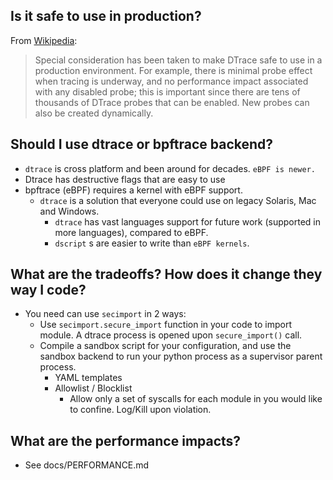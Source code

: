 
## Is it safe to use in production?
From <a href="https://en.wikipedia.org/wiki/DTrace">Wikipedia</a>:
>Special consideration has been taken to make DTrace safe to use in a production environment. For example, there is minimal probe effect when tracing is underway, and no performance impact associated with any disabled probe; this is important since there are tens of thousands of DTrace probes that can be enabled. New probes can also be created dynamically.

## Should I use dtrace or bpftrace backend?
- `dtrace` is cross platform and been around for decades. `eBPF is newer.`
- Dtrace has destructive flags that are easy to use
- bpftrace (eBPF) requires a kernel with eBPF support.
  - `dtrace` is a solution that everyone could use on legacy Solaris, Mac and Windows.
    - `dtrace` has vast languages support for future work (supported in more languages), compared to eBPF.
    - `dscript` s are easier to write than `eBPF kernels`.

## What are the tradeoffs? How does it change they way I code?
- You need can use `secimport` in 2 ways:
  - Use `secimport.secure_import` function in your code to import module. A dtrace process is opened upon `secure_import()` call.
  - Compile a sandbox script for your configuration, and use the sandbox backend to run your python process as a supervisor parent process.
    - YAML templates
    - Allowlist / Blocklist
      - Allow only a set of syscalls for each module in you would like to confine. Log/Kill upon violation.

## What are the performance impacts?
- See docs/PERFORMANCE.md